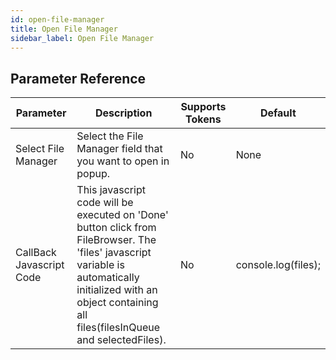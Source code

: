 ```yaml
---
id: open-file-manager
title: Open File Manager
sidebar_label: Open File Manager
---
```





## Parameter Reference
| Parameter | Description | Supports Tokens | Default |
| -- | -- | -- | -- |
| Select File Manager | Select the File Manager field that you want to open in popup. | No | None |
| CallBack Javascript Code | This javascript code will be executed on 'Done' button click from FileBrowser. The 'files' javascript variable is automatically initialized with an object containing all files(filesInQueue and selectedFiles). | No | console.log(files); |
